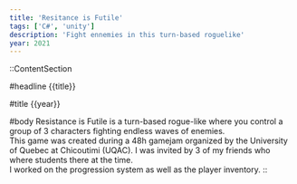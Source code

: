 ```yaml
---
title: 'Resitance is Futile'
tags: ['C#', 'unity']
description: 'Fight ennemies in this turn-based roguelike'
year: 2021
---
```


::ContentSection

#headline
{{title}}

#title
{{year}}

#body
Resistance is Futile is a turn-based rogue-like where you control a group of 3 characters fighting endless waves of enemies.  
This game was created during a 48h gamejam organized by the University of Quebec at Chicoutimi (UQAC). I was invited by 3 of my friends who where students there at the time.  
I worked on the progression system as well as the player inventory.
::
